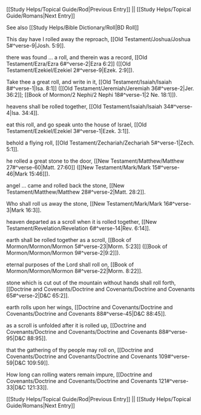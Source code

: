 [[Study Helps/Topical Guide/Rod|Previous Entry]]  ||  [[Study Helps/Topical Guide/Romans|Next Entry]]

 See also [[Study Helps/Bible Dictionary/Roll|BD Roll]]

 This day have I rolled away the reproach, [[Old Testament/Joshua/Joshua 5#^verse-9|Josh. 5:9]].

 there was found ... a roll, and therein was a record, [[Old Testament/Ezra/Ezra 6#^verse-2|Ezra 6:2]] ([[Old Testament/Ezekiel/Ezekiel 2#^verse-9|Ezek. 2:9]]).

 Take thee a great roll, and write in it, [[Old Testament/Isaiah/Isaiah 8#^verse-1|Isa. 8:1]] ([[Old Testament/Jeremiah/Jeremiah 36#^verse-2|Jer. 36:2]]; [[Book of Mormon/2 Nephi/2 Nephi 18#^verse-1|2 Ne. 18:1]]).

 heavens shall be rolled together, [[Old Testament/Isaiah/Isaiah 34#^verse-4|Isa. 34:4]].

 eat this roll, and go speak unto the house of Israel, [[Old Testament/Ezekiel/Ezekiel 3#^verse-1|Ezek. 3:1]].

 behold a flying roll, [[Old Testament/Zechariah/Zechariah 5#^verse-1|Zech. 5:1]].

 he rolled a great stone to the door, [[New Testament/Matthew/Matthew 27#^verse-60|Matt. 27:60]] ([[New Testament/Mark/Mark 15#^verse-46|Mark 15:46]]).

 angel ... came and rolled back the stone, [[New Testament/Matthew/Matthew 28#^verse-2|Matt. 28:2]].

 Who shall roll us away the stone, [[New Testament/Mark/Mark 16#^verse-3|Mark 16:3]].

 heaven departed as a scroll when it is rolled together, [[New Testament/Revelation/Revelation 6#^verse-14|Rev. 6:14]].

 earth shall be rolled together as a scroll, [[Book of Mormon/Mormon/Mormon 5#^verse-23|Morm. 5:23]] ([[Book of Mormon/Mormon/Mormon 9#^verse-2|9:2]]).

 eternal purposes of the Lord shall roll on, [[Book of Mormon/Mormon/Mormon 8#^verse-22|Morm. 8:22]].

 stone which is cut out of the mountain without hands shall roll forth, [[Doctrine and Covenants/Doctrine and Covenants/Doctrine and Covenants 65#^verse-2|D&C 65:2]].

 earth rolls upon her wings, [[Doctrine and Covenants/Doctrine and Covenants/Doctrine and Covenants 88#^verse-45|D&C 88:45]].

 as a scroll is unfolded after it is rolled up, [[Doctrine and Covenants/Doctrine and Covenants/Doctrine and Covenants 88#^verse-95|D&C 88:95]].

 that the gathering of thy people may roll on, [[Doctrine and Covenants/Doctrine and Covenants/Doctrine and Covenants 109#^verse-59|D&C 109:59]].

 How long can rolling waters remain impure, [[Doctrine and Covenants/Doctrine and Covenants/Doctrine and Covenants 121#^verse-33|D&C 121:33]].

[[Study Helps/Topical Guide/Rod|Previous Entry]]  ||  [[Study Helps/Topical Guide/Romans|Next Entry]]